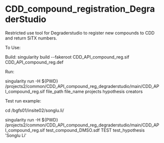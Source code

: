 # CDD_compound_registration_DegraderStudio

Restricted use tool for Degraderstudio to register new compounds to CDD and return SiTX numbers. 


To Use:

Build: singularity build --fakeroot CDD_API_compound_reg.sif CDD_API_compound_reg.def


Run:

singularity run -H ${PWD} /projects2/common/CDD_API_compound_reg_degraderstudio/main/CDD_API_compound_reg.sif file_path file_name projects hypothesis creators


Test run example:

cd /bgfs01/insite02/songlu.li/

singularity run -H ${PWD} /projects2/common/CDD_API_compound_reg_degraderstudio/main/CDD_API_compound_reg.sif test_compound_DMSO.sdf TEST test_hypothesis 'Songlu Li'